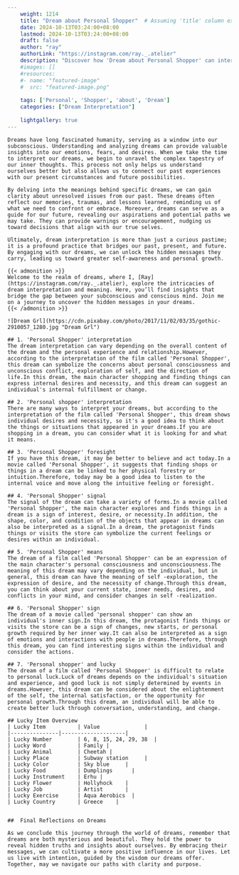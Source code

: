 ```yaml
---
    weight: 1214
    title: "Dream about Personal Shopper"  # Assuming 'title' column exists
    date: 2024-10-13T03:24:00+08:00
    lastmod: 2024-10-13T03:24:00+08:00
    draft: false
    author: "ray"
    authorLink: "https://instagram.com/ray._.atelier"
    description: "Discover how 'Dream about Personal Shopper' can interpret your future and uncover its significant meanings in your life."
    #images: []
    #resources:
    #- name: "featured-image"
    #  src: "featured-image.png"
    
    tags: ['Personal', 'Shopper', 'about', 'Dream']
    categories: ["Dream Interpretation"]
    
    lightgallery: true
---
```

    
    Dreams have long fascinated humanity, serving as a window into our subconscious. Understanding and analyzing dreams can provide valuable insights into our emotions, fears, and desires. When we take the time to interpret our dreams, we begin to unravel the complex tapestry of our inner thoughts. This process not only helps us understand ourselves better but also allows us to connect our past experiences with our present circumstances and future possibilities.
    
    By delving into the meanings behind specific dreams, we can gain clarity about unresolved issues from our past. These dreams often reflect our memories, traumas, and lessons learned, reminding us of what we need to confront or embrace. Moreover, dreams can serve as a guide for our future, revealing our aspirations and potential paths we may take. They can provide warnings or encouragement, nudging us toward decisions that align with our true selves.
    
    Ultimately, dream interpretation is more than just a curious pastime; it is a profound practice that bridges our past, present, and future. By engaging with our dreams, we can unlock the hidden messages they carry, leading us toward greater self-awareness and personal growth.
    
    {{< admonition >}}
    Welcome to the realm of dreams, where I, [Ray](https://instagram.com/ray._.atelier), explore the intricacies of dream interpretation and meaning. Here, you’ll find insights that bridge the gap between your subconscious and conscious mind. Join me on a journey to uncover the hidden messages in your dreams.
    {{< /admonition >}}
    
    ![Dream Grl](https://cdn.pixabay.com/photo/2017/11/02/03/35/gothic-2910057_1280.jpg "Dream Grl")
    
    ## 1. 'Personal Shopper' interpretation
    The dream interpretation can vary depending on the overall content of the dream and the personal experience and relationship.However, according to the interpretation of the film called 'Personal Shopper', this dream can symbolize the concerns about personal consciousness and unconscious conflict, exploration of self, and the direction of life.In this dream, the main character shopping and finding things can express internal desires and necessity, and this dream can suggest an individual's internal fulfillment or change.
    
    ## 2. 'Personal shopper' interpretation
    There are many ways to interpret your dreams, but according to the interpretation of the film called 'Personal Shopper', this dream shows individual desires and necessity, so it's a good idea to think about the things or situations that appeared in your dreams.If you are shopping in a dream, you can consider what it is looking for and what it means.
    
    ## 3. 'Personal Shopper' foresight
    If you have this dream, it may be better to believe and act today.In a movie called 'Personal Shopper', it suggests that finding shops or things in a dream can be linked to her physical forestry or intuition.Therefore, today may be a good idea to listen to the internal voice and move along the intuitive feeling or foresight.
    
    ## 4. 'Personal Shopper' signal
    The signal of the dream can take a variety of forms.In a movie called 'Personal Shopper', the main character explores and finds things in a dream is a sign of interest, desire, or necessity.In addition, the shape, color, and condition of the objects that appear in dreams can also be interpreted as a signal.In a dream, the protagonist finds things or visits the store can symbolize the current feelings or desires within an individual.
    
    ## 5. 'Personal Shopper' means
    The dream of a film called 'Personal Shopper' can be an expression of the main character's personal consciousness and unconsciousness.The meaning of this dream may vary depending on the individual, but in general, this dream can have the meaning of self -exploration, the expression of desire, and the necessity of change.Through this dream, you can think about your current state, inner needs, desires, and conflicts in your mind, and consider changes in self -realization.
    
    ## 6. 'Personal Shopper' sign
    The dream of a movie called 'personal shopper' can show an individual's inner sign.In this dream, the protagonist finds things or visits the store can be a sign of changes, new starts, or personal growth required by her inner way.It can also be interpreted as a sign of emotions and interactions with people in dreams.Therefore, through this dream, you can find interesting signs within the individual and consider the actions.
    
    ## 7. 'Personal shopper' and lucky
    The dream of a film called 'Personal Shopper' is difficult to relate to personal luck.Luck of dreams depends on the individual's situation and experience, and good luck is not simply determined by events in dreams.However, this dream can be considered about the enlightenment of the self, the internal satisfaction, or the opportunity for personal growth.Through this dream, an individual will be able to create better luck through conversation, understanding, and change.
    
    ## Lucky Item Overview
    | Lucky Item          | Value              |
    |---------------|--------------------|
    | Lucky Number        | 6, 8, 15, 24, 29, 38  |
    | Lucky Word          | Family |
    | Lucky Animal        | Cheetah |
    | Lucky Place         | Subway station     |
    | Lucky Color         | Sky blue     |
    | Lucky Food          | Dumplings      |
    | Lucky Instrument    | Erhu |
    | Lucky Flower        | Hollyhock    |
    | Lucky Job           | Artist       |
    | Lucky Exercise      | Aqua Aerobics  |
    | Lucky Country       | Greece    |
    
    
    ##  Final Reflections on Dreams
    
    As we conclude this journey through the world of dreams, remember that dreams are both mysterious and beautiful. They hold the power to reveal hidden truths and insights about ourselves. By embracing their messages, we can cultivate a more positive influence in our lives. Let us live with intention, guided by the wisdom our dreams offer. Together, may we navigate our paths with clarity and purpose.
    